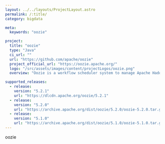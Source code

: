 ```yaml
---
layout: ../../layouts/ProjectLayout.astro
permalink: /:title/
category: bigdata

meta:
  keywords: "oozie"

project:
  title: "oozie"
  type: "Java"
  ci_url: ""
  url: "https://github.com/apache/oozie"
  project_official_url: "https://oozie.apache.org/"
  logo: "/src/assets/images/content/projectLogos/oozie.png"
  overview: "Oozie is a workflow scheduler system to manage Apache Hadoop jobs."

supported_releases:
  - release:
    version: "5.2.1"
    url: "https://dlcdn.apache.org/oozie/5.2.1"
  - release:
    version: "5.2.0"
    url: "https://archive.apache.org/dist/oozie/5.2.0/oozie-5.2.0.tar.gz"
  - release:
    version: "5.1.0"
    url: "https://archive.apache.org/dist/oozie/5.1.0/oozie-5.1.0.tar.gz"
---
```


<p>oozie</p>
